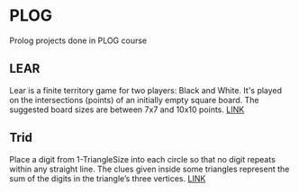 # PLOG

Prolog projects done in PLOG course 


## LEAR

Lear is a finite territory game for two players: Black and White. It's played on the intersections (points) of an initially empty square board. The suggested board sizes are between 7x7 and 10x10 points.
[LINK](https://boardgamegeek.com/boardgame/209777/lear)


## Trid

Place a digit from 1-TriangleSize into each circle so that no digit repeats within any straight line. The clues given inside some triangles represent the sum of the digits in the triangle’s three vertices.
[LINK](http://www.sachsentext.de/en/taxonomy/term/403)
